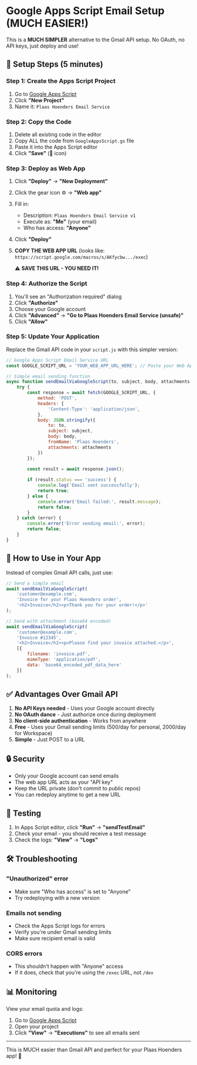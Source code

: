 # Google Apps Script Email Setup (MUCH EASIER!)

This is a **MUCH SIMPLER** alternative to the Gmail API setup. No OAuth, no API keys, just deploy and use!

## 🚀 Setup Steps (5 minutes)

### Step 1: Create the Apps Script Project

1. Go to [Google Apps Script](https://script.google.com)
2. Click **"New Project"**
3. Name it: `Plaas Hoenders Email Service`

### Step 2: Copy the Code

1. Delete all existing code in the editor
2. Copy ALL the code from `GoogleAppsScript.gs` file
3. Paste it into the Apps Script editor
4. Click **"Save"** (💾 icon)

### Step 3: Deploy as Web App

1. Click **"Deploy"** → **"New Deployment"**
2. Click the gear icon ⚙️ → **"Web app"**
3. Fill in:
   - Description: `Plaas Hoenders Email Service v1`
   - Execute as: **"Me"** (your email)
   - Who has access: **"Anyone"**
4. Click **"Deploy"**
5. **COPY THE WEB APP URL** (looks like: `https://script.google.com/macros/s/AKfycbw.../exec`)
   
   ⚠️ **SAVE THIS URL - YOU NEED IT!**

### Step 4: Authorize the Script

1. You'll see an "Authorization required" dialog
2. Click **"Authorize"**
3. Choose your Google account
4. Click **"Advanced"** → **"Go to Plaas Hoenders Email Service (unsafe)"**
5. Click **"Allow"**

### Step 5: Update Your Application

Replace the Gmail API code in your `script.js` with this simpler version:

```javascript
// Google Apps Script Email Service URL
const GOOGLE_SCRIPT_URL = 'YOUR_WEB_APP_URL_HERE'; // Paste your Web App URL here

// Simple email sending function
async function sendEmailViaGoogleScript(to, subject, body, attachments = []) {
    try {
        const response = await fetch(GOOGLE_SCRIPT_URL, {
            method: 'POST',
            headers: {
                'Content-Type': 'application/json',
            },
            body: JSON.stringify({
                to: to,
                subject: subject,
                body: body,
                fromName: 'Plaas Hoenders',
                attachments: attachments
            })
        });

        const result = await response.json();
        
        if (result.status === 'success') {
            console.log('Email sent successfully');
            return true;
        } else {
            console.error('Email failed:', result.message);
            return false;
        }
    } catch (error) {
        console.error('Error sending email:', error);
        return false;
    }
}
```

## 📧 How to Use in Your App

Instead of complex Gmail API calls, just use:

```javascript
// Send a simple email
await sendEmailViaGoogleScript(
    'customer@example.com',
    'Invoice for your Plaas Hoenders order',
    '<h2>Invoice</h2><p>Thank you for your order!</p>'
);

// Send with attachment (base64 encoded)
await sendEmailViaGoogleScript(
    'customer@example.com',
    'Invoice #12345',
    '<h2>Invoice</h2><p>Please find your invoice attached.</p>',
    [{
        filename: 'invoice.pdf',
        mimeType: 'application/pdf',
        data: 'base64_encoded_pdf_data_here'
    }]
);
```

## ✅ Advantages Over Gmail API

1. **No API Keys needed** - Uses your Google account directly
2. **No OAuth dance** - Just authorize once during deployment
3. **No client-side authentication** - Works from anywhere
4. **Free** - Uses your Gmail sending limits (500/day for personal, 2000/day for Workspace)
5. **Simple** - Just POST to a URL

## 🔒 Security

- Only your Google account can send emails
- The web app URL acts as your "API key"
- Keep the URL private (don't commit to public repos)
- You can redeploy anytime to get a new URL

## 🧪 Testing

1. In Apps Script editor, click **"Run"** → **"sendTestEmail"**
2. Check your email - you should receive a test message
3. Check the logs: **"View"** → **"Logs"**

## 🛠️ Troubleshooting

### "Unauthorized" error
- Make sure "Who has access" is set to "Anyone"
- Try redeploying with a new version

### Emails not sending
- Check the Apps Script logs for errors
- Verify you're under Gmail sending limits
- Make sure recipient email is valid

### CORS errors
- This shouldn't happen with "Anyone" access
- If it does, check that you're using the `/exec` URL, not `/dev`

## 📊 Monitoring

View your email quota and logs:
1. Go to [Google Apps Script](https://script.google.com)
2. Open your project
3. Click **"View"** → **"Executions"** to see all emails sent

---

This is MUCH easier than Gmail API and perfect for your Plaas Hoenders app! 🐔